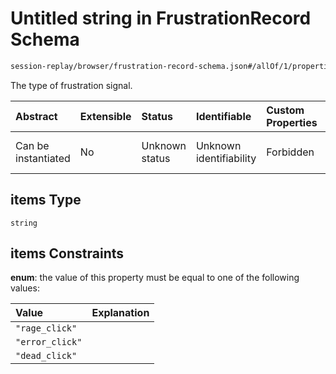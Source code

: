 # Untitled string in FrustrationRecord Schema

```txt
session-replay/browser/frustration-record-schema.json#/allOf/1/properties/data/properties/frustrationTypes/items
```

The type of frustration signal.

| Abstract            | Extensible | Status         | Identifiable            | Custom Properties | Additional Properties | Access Restrictions | Defined In                                                                                                              |
| :------------------ | :--------- | :------------- | :---------------------- | :---------------- | :-------------------- | :------------------ | :---------------------------------------------------------------------------------------------------------------------- |
| Can be instantiated | No         | Unknown status | Unknown identifiability | Forbidden         | Allowed               | Read only           | [frustration-record-schema.json\*](../out/session-replay/browser/frustration-record-schema.json "open original schema") |

## items Type

`string`

## items Constraints

**enum**: the value of this property must be equal to one of the following values:

| Value           | Explanation |
| :-------------- | :---------- |
| `"rage_click"`  |             |
| `"error_click"` |             |
| `"dead_click"`  |             |
